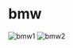 # bmw

![bmw1](https://github.com/user-attachments/assets/27302c9f-7c14-426b-a820-95d67ddf62f6)
![bmw2](https://github.com/user-attachments/assets/e3c36748-c006-456f-832e-61e8b17ef177)
